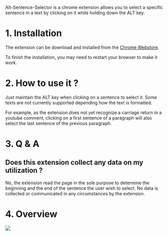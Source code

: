  Alt-Sentence-Selector is a chrome extension allows you to select a specific sentence in a text by clicking on it while holding down the ALT key.


# 1. Installation

The extension can be download and installed from the [Chrome Webstore](https://chromewebstore.google.com/detail/alt-sentence-selector/knnghjjfdabamneliapcjdllobjfghmd).

To finish the installation, you may need to restart your browser to make it work.

# 2. How to use it ?

Just maintain the ALT key when clicking on a sentence to select it. Some texts are not currently supported depending how the text is formatted.

For example, as the extension does not yet recognize a carriage return in a youtube comment, clicking on a first sentence of a paragraph will also select the last sentence of the previous paragraph.

# 3. Q & A

## Does this extension collect any data on my utilization ?

No, the extension read the page in the sole purpose to determine the beginning and the end of the sentence the user wish to select. No data is collected or communicated in any circumstances by the extension.


# 4. Overview
![](https://lh3.googleusercontent.com/dkynLxHcFvoqM4OghArWcJcneAmGzpea8ZAdLZqvsReed1Q2MPNYpiibcIQoJVdIGURqEtw15T4iy9j3EY6IAUrp=s1280-w1280-h800)
